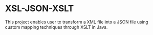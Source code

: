 # XSL-JSON-XSLT
This project enables user to transform a XML file into a JSON file using custom mapping techniques through XSLT in Java.
